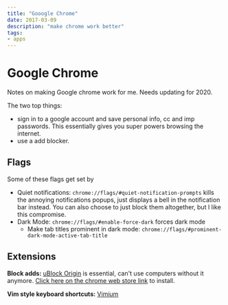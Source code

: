 ```yaml
---
title: "Gooogle Chrome"
date: 2017-03-09
description: "make chrome work better"
tags:
- apps
---
```


# Google Chrome

Notes on making Google chrome work for me. Needs updating for 2020.

The two top things:

- sign in to a google account and save personal info, cc and imp passwords. This essentially gives you super powers browsing the internet. 
- use a add blocker.

## Flags

Some of these flags get set by 

- Quiet notifications: `chrome://flags/#quiet-notification-prompts` kills the annoying notifications popups, just displays a bell in the notification bar instead. You can also choose to just block them altogether, but I like this compromise.
- Dark Mode: `chrome://flags/#enable-force-dark` forces dark mode
    - Make tab titles prominent in dark mode: `chrome://flags/#prominent-dark-mode-active-tab-title`

## Extensions

**Block adds:** [uBlock Origin](https://github.com/gorhill/uBlock) is essential, can't use computers without it anymore. [Click here on the chrome web store link](https://chrome.google.com/webstore/detail/ublock-origin/cjpalhdlnbpafiamejdnhcphjbkeiagm) to install.

**Vim style keyboard shortcuts:** [Vimium](https://vimium.github.io/) 